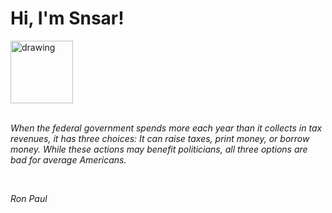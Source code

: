 <h1>Hi, I'm Snsar!</h1> <img src="https://acegif.com/wp-content/uploads/2021/4fh5wi/pepefrg-21.gif" alt="drawing"  height = "100"/> <br> <br> <p><i>When the federal government spends more each year than it collects in tax revenues, it has three choices: It can raise taxes, print money, or borrow money. While these actions may benefit politicians, all three options are bad for average Americans.</i></p> <br> <p><i>Ron Paul</i></p>